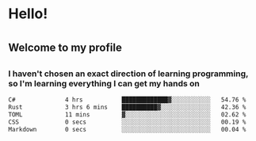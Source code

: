 
<h1>Hello!<h1>
<h2>Welcome to my profile<h2>
<h3>I haven't chosen an exact direction of learning programming, so I'm learning everything I can get my hands on</h3>

<!--START_SECTION:waka-->

```txt
C#              4 hrs           █████████████▓░░░░░░░░░░░   54.76 %
Rust            3 hrs 6 mins    ██████████▓░░░░░░░░░░░░░░   42.36 %
TOML            11 mins         ▓░░░░░░░░░░░░░░░░░░░░░░░░   02.62 %
CSS             0 secs          ░░░░░░░░░░░░░░░░░░░░░░░░░   00.19 %
Markdown        0 secs          ░░░░░░░░░░░░░░░░░░░░░░░░░   00.04 %
```

<!--END_SECTION:waka-->
